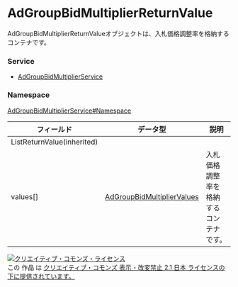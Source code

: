 # AdGroupBidMultiplierReturnValue
AdGroupBidMultiplierReturnValueオブジェクトは、入札価格調整率を格納するコンテナです。
### Service
+ [AdGroupBidMultiplierService](../../services/AdGroupBidMultiplierService.md)

### Namespace
[AdGroupBidMultiplierService#Namespace](../../services/AdGroupBidMultiplierService.md#namespace)

| フィールド | データ型 | 説明 |
|---|---|---|
| ListReturnValue(inherited)|||
| values[]| <a href="AdGroupBidMultiplierValues.md">AdGroupBidMultiplierValues</a>| 入札価格調整率を格納するコンテナです。 |

<a rel="license" href="http://creativecommons.org/licenses/by-nd/2.1/jp/"><img alt="クリエイティブ・コモンズ・ライセンス" style="border-width:0" src="https://i.creativecommons.org/l/by-nd/2.1/jp/88x31.png" /></a><br />この 作品 は <a rel="license" href="http://creativecommons.org/licenses/by-nd/2.1/jp/">クリエイティブ・コモンズ 表示 - 改変禁止 2.1 日本 ライセンスの下に提供されています。</a>
